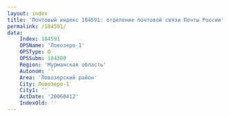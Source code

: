 ```yaml
---
layout: index
title: 'Почтовый индекс 184591: отделение почтовой связи Почты России'
permalink: /184591/
data:
    Index: 184591
    OPSName: 'Ловозеро 1'
    OPSType: О
    OPSSubm: 184380
    Region: 'Мурманская область'
    Autonom: ''
    Area: 'Ловозерский район'
    City: Ловозеро-1
    City1: ''
    ActDate: '20060412'
    IndexOld: ''
---
```

